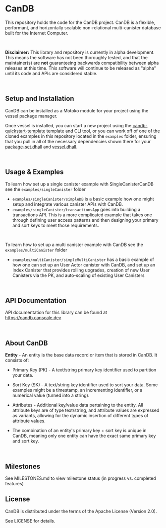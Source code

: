 # CanDB
This repository holds the code for the CanDB project. CanDB is a flexible, performant, and horizontally scalable non-relational multi-canister database built for the Internet Computer.

<br/>

**Disclaimer:** This library and repository is currently in alpha development. This means the software has not been thoroughly tested, and that the maintainer(s) are **not** guaranteeing backwards compatibility between alpha releases at this time. This software will continue to be released as "alpha" until its code and APIs are considered stable.

<br/>

## Setup and Installation

CanDB can be installed as a Motoko module for your project using the vessel package manager.

Once vessel is installed, you can start a new project using the [candb-quickstart-template](https://github.com/canscale/candb-quickstart-template) template and CLI tool, or you can work off of one of the cloned examples in this repository located in the `examples` folder, ensuring that you pull in all of the necessary dependencies shown there for your [package-set.dhall](https://github.com/canscale/CanDB/blob/main/examples/multiCanister/simpleMultiCanister/package-set.dhall) and [vessel.dhall](https://github.com/canscale/CanDB/blob/main/examples/multiCanister/simpleMultiCanister/vessel.dhall).

<br/>

## Usage & Examples

To learn how set up a single canister example with SingleCanisterCanDB see the `examples/singleCanister` folder 
* `examples/singleCanister/simpleDB` is a basic example how one might setup and integrate various canister APIs with CanDB.
* `examples/singleCanister/transactionsApp` goes into building a transactions API. This is a more complicated example that takes one through defining user access patterns and then designing your primary and sort keys to meet those requirements.

<br/>

To learn how to set up a multi canister example with CanDB see the `examples/multiCanister` folder
* `examples/multiCanister/simpleMultiCanister` has a basic example of how one can set up an User Actor canister with CanDB, and set up an Index Canister that provides rolling upgrades, creation of new User Canisters via the PK, and auto-scaling of existing User Canisters

<br/>

## API Documentation

API documentation for this library can be found at https://candb.canscale.dev 

<br/>

## About CanDB 

**Entity** - An entity is the base data record or item that is stored in CanDB. It consists of:
  - Primary Key (PK) - A text/string primary key identifier used to partition your data. 
  - Sort Key (SK) - A text/string key identifier used to sort your data. Some examples might be a timestamp, an incrementing identifier, or a numerical value (turned into a string). 
  - Attributes - Additional key/value data pertaining to the entity. All attribute keys are of type text/string, and attribute values are expressed as variants, allowing for the dynamic insertion of different types of attribute values.
  
  - The combination of an entity's primary key + sort key is unique in CanDB, meaning only one entity can have the exact same primary key and sort key.

<br/>

## Milestones 

See MILESTONES.md to view milestone status (in progress vs. completed features)

## License
CanDB is distributed under the terms of the Apache License (Version 2.0).

See LICENSE for details.
